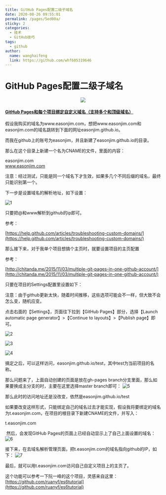 ```yaml
---
title: GitHub Pages配置二级子域名
date: 2020-08-26 09:55:01
permalink: /pages/5ed00a/
sticky: 2
categories: 
  - 技术
  - GitHub技巧
tags: 
  - github
author: 
  name: wanghaifeng
  link: https://github.com/whf605319646
---
```


# GitHub Pages配置二级子域名

<p align="center">
  <img src="https://cdn.jsdelivr.net/gh/whf605319646/image_store/assets/blog/0.png">
</p>

<!-- more -->

####  [GitHub Pages和每个项目绑定自定义域名（支持多个和顶级域名）](https://www.cnblogs.com/EasonJim/p/6180261.html)

假设我购买的域名为www.easonjim.com，想把www.easonjim.com和easonjim.com的域名跳转到下面的网址easonjim.github.io。

而我在github上的账号为easonjim，并且新建了easonjim.github.io的目录。

那么在这个目录上新建一个名为CNAME的文件，里面的内容：

easonjim.com    
www.easonjim.com

注意：经过测试，只能是同一个域名下才生效，如果多几个不同后缀的域名，最终只能识别第一个。

下一步是设置域名的解析地址，如下设置：

![1](https://cdn.jsdelivr.net/gh/whf605319646/image_store/assets/blog/1.png)

只要把@和www解析到github的ip即可。

参考：

[https://help.github.com/articles/troubleshooting-custom-domains/](https://help.github.com/articles/troubleshooting-custom-domains/)

那么接下来，对于我单个项目想搞个主页时，就要设置项目的主页配置

参考：

[http://chitanda.me/2015/11/03/multiple-git-pages-in-one-github-account/](http://chitanda.me/2015/11/03/multiple-git-pages-in-one-github-account/)

只要在项目的Settings配置里设置如下：

注意：由于github更新太快，随着时间推移，这些选项可能会不一样，但大致不会怎么变，随机应变。

点击右面的【Settings】，页面往下拉到【GitHub Pages】部分，选择【Launch automatic page generator】>【Continue to layouts】>【Publish page】即可。

![2](https://cdn.jsdelivr.net/gh/whf605319646/image_store/assets/blog/2.png)

![3](https://cdn.jsdelivr.net/gh/whf605319646/image_store/assets/blog/3.png)

![4](https://cdn.jsdelivr.net/gh/whf605319646/image_store/assets/blog/4.png)

搞定之后，可以这样访问，easonjim.github.io/test，其中test为当前项目的名称。

那么问题来了，上面自动创建的页面是放在gh-pages branch分支里面，那么如果要换成主分支的时，主要在这里选择master branch即可：
![5](https://cdn.jsdelivr.net/gh/whf605319646/image_store/assets/blog/5.png)

那么此时的访问地址还是没改变，依然是easonjim.github.io/test

如果要改变这样形式，只能绑定自己的域名过去才能实现，假设我将要绑定的域名为t.easonjim.com，在项目的根目录下新建CNAME的文件，并写入：

 t.easonjim.com

 然后，会发现GitHub Pages的页面上已经自动显示上了自己上面设置的域名：
![6](https://cdn.jsdelivr.net/gh/whf605319646/image_store/assets/blog/6.png)

接下来，在去域名解析管理页面，把t.easonjim.com的域名指向github的IP，如下：
![7](https://cdn.jsdelivr.net/gh/whf605319646/image_store/assets/blog/7.png)

最后，就可以用t.easonjim.com访问自己自定义项目上的主页了。

这个功能可以参考一下阮一峰的这个项目，灵感来自这里：[https://github.com/ruanyf/es6tutorial](https://github.com/ruanyf/es6tutorial)





